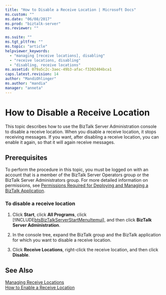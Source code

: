 ```yaml
---
title: "How to Disable a Receive Location | Microsoft Docs"
ms.custom: ""
ms.date: "06/08/2017"
ms.prod: "biztalk-server"
ms.reviewer: ""

ms.suite: ""
ms.tgt_pltfrm: ""
ms.topic: "article"
helpviewer_keywords: 
  - "managing [receive locations], disabling"
  - "receive locations, disabling"
  - "disabling, receive locations"
ms.assetid: 079a5c2c-3aec-49b3-afac-f3202404bca1
caps.latest.revision: 14
author: "MandiOhlinger"
ms.author: "mandia"
manager: "anneta"
---
```

# How to Disable a Receive Location
This topic describes how to use the BizTalk Server Administration console to disable a receive location. When you disable a receive location, it stops receiving messages. If you want, after disabling a receive location, you can enable it again, so that it will again receive messages.  
  
## Prerequisites  
 To perform the procedure in this topic, you must be logged on with an account that is a member of the BizTalk Server Operators group or the BizTalk Server Administrators group. For more detailed information on permissions, see [Permissions Required for Deploying and Managing a BizTalk Application](../core/permissions-required-for-deploying-and-managing-a-biztalk-application.md).  
  
### To disable a receive location  
  
1. Click **Start**, click **All Programs**, click [!INCLUDE[btsBizTalkServerStartMenuItemui](../includes/btsbiztalkserverstartmenuitemui-md.md)], and then click **BizTalk Server Administration**.  
  
2. In the console tree, expand the BizTalk group and the BizTalk application for which you want to disable a receive location.  
  
3. Click **Receive Locations**, right-click the receive location, and then click **Disable**.  
  
## See Also  
 [Managing Receive Locations](../core/managing-receive-locations.md)   
 [How to Enable a Receive Location](../core/how-to-enable-a-receive-location.md)